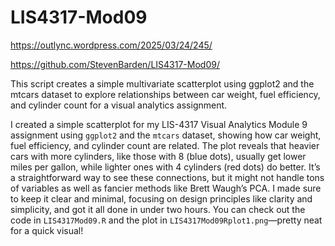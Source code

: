# LIS4317-Mod09

https://outlync.wordpress.com/2025/03/24/245/

https://github.com/StevenBarden/LIS4317-Mod09/

This script creates a simple multivariate scatterplot using ggplot2 and the mtcars dataset to explore relationships between car weight, fuel efficiency, and cylinder count for a visual analytics assignment.

I created a simple scatterplot for my LIS-4317 Visual Analytics Module 9 assignment using `ggplot2` and the `mtcars` dataset, showing how car weight, fuel efficiency, and cylinder count are related. The plot reveals that heavier cars with more cylinders, like those with 8 (blue dots), usually get lower miles per gallon, while lighter ones with 4 cylinders (red dots) do better. It’s a straightforward way to see these connections, but it might not handle tons of variables as well as fancier methods like Brett Waugh’s PCA. I made sure to keep it clear and minimal, focusing on design principles like clarity and simplicity, and got it all done in under two hours. You can check out the code in `LIS4317Mod09.R` and the plot in `LIS4317Mod09Rplot1.png`—pretty neat for a quick visual!
